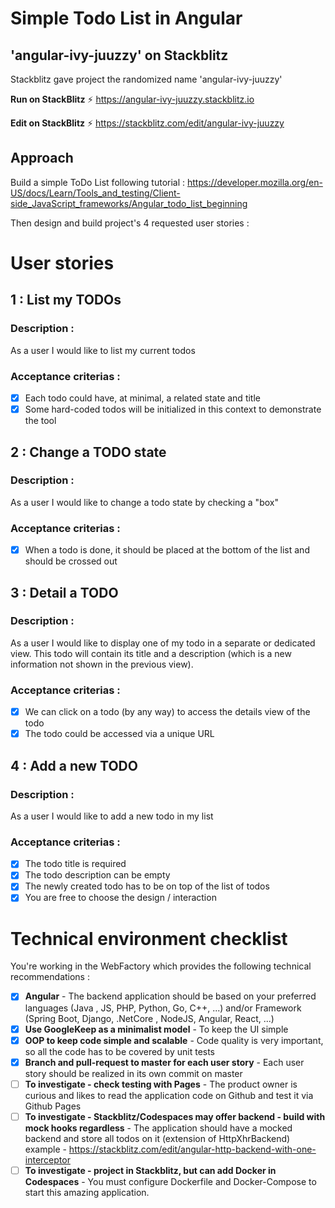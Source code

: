 # Simple Todo List in Angular

## 'angular-ivy-juuzzy' on Stackblitz
Stackblitz gave project the randomized name 'angular-ivy-juuzzy'

**Run on StackBlitz** ⚡️
https://angular-ivy-juuzzy.stackblitz.io

**Edit on StackBlitz** ⚡️
https://stackblitz.com/edit/angular-ivy-juuzzy

## Approach
Build a simple ToDo List following tutorial :
https://developer.mozilla.org/en-US/docs/Learn/Tools_and_testing/Client-side_JavaScript_frameworks/Angular_todo_list_beginning

Then design and build project's 4 requested user stories :

# User stories

## 1 : List my TODOs
### Description :
As a user I would like to list my current todos
### Acceptance criterias :
- [X] Each todo could have, at minimal, a related state and title
- [X] Some hard-coded todos will be initialized in this context to demonstrate the tool 

## 2 : Change a TODO state
### Description :
As a user I would like to change a todo state by checking a "box"
### Acceptance criterias :
- [X] When a todo is done, it should be placed at the bottom of the list and should be crossed out

## 3 : Detail a TODO
### Description :
As a user I would like to display one of my todo in a separate or dedicated view.
This todo will contain its title and a description (which is a new information not shown in the previous view).
### Acceptance criterias :
- [X] We can click on a todo (by any way) to access the details view of the todo
- [X] The todo could be accessed via a unique URL

## 4 : Add a new TODO
### Description :
As a user I would like to add a new todo in my list
### Acceptance criterias :
- [X] The todo title is required
- [X] The todo description can be empty
- [X] The newly created todo has to be on top of the list of todos
- [X] You are free to choose the design / interaction 

# Technical environment checklist
You're working in the WebFactory which provides the following technical recommendations :
- [X] **Angular** - The backend application should be based on your preferred languages (Java , JS, PHP, Python, Go, C++, ...) and/or Framework (Spring Boot, Django, .NetCore , NodeJS, Angular, React, ...)
- [X] **Use GoogleKeep as a minimalist model** - To keep the UI simple
- [X] **OOP to keep code simple and scalable** - Code quality is very important, so all the code has to be covered by unit tests
- [X] **Branch and pull-request to master for each user story** - Each user story should be realized in its own commit on master
- [ ] **To investigate - check testing with Pages** - The product owner is curious and likes to read the application code on Github and test it via Github Pages
- [ ] **To investigate - Stackblitz/Codespaces may offer backend - build with mock hooks regardless** - The application should have a mocked backend and store all todos on it (extension of HttpXhrBackend)
example - https://stackblitz.com/edit/angular-http-backend-with-one-interceptor
- [ ] **To investigate - project in Stackblitz, but can add Docker in Codespaces** - You must configure Dockerfile and Docker-Compose to start this amazing application.